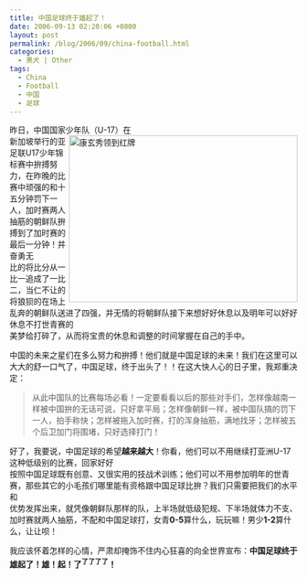 ```yaml
---
title: 中国足球终于雄起了！
date: 2006-09-13 02:20:06 +0800
layout: post
permalink: /blog/2006/09/china-football.html
categories:
  - 黑犬 | Other
tags:
  - China
  - Football
  - 中国
  - 足球
---
```

昨日，中国国家少年队（U-17）<img src="http://junnie.3322.org/images/zhu8.net/china-football.jpg" style="width: 400px; height: 292px; float: right;" title="康玄秀领到红牌" alt="康玄秀领到红牌" />在  
新加坡举行的亚足联U17少年锦标赛中拚搏努力，在昨晚的比赛中顽强的和十五分钟罚下一人，加时赛两人抽筋的朝鲜队拚搏到了加时赛的最后一分钟！并奋勇无  
比的将比分从一比一追成了一比二，当仁不让的将狼狈的在场上乱奔的朝鲜队送进了四强，并无情的将朝鲜队接下来想好好休息以及明年可以好好休息不打世青赛的  
美梦给打碎了，从而将宝贵的休息和调整的时间掌握在自己的手中。

中国的未来之星们在多么努力和拚搏！他们就是中国足球的未来！我们在这里可以大大的舒一口气了，中国足球，终于出头了！！在这大快人心的日子里，我郑重决定：

> 从此中国队的比赛每场必看！一定要看看以后的那些对手们，怎样像越南一样被中国拚的无话可说，只好拿平局；怎样像朝鲜一样，被中国队搞的罚下一人，拍手称快；怎样被拖入加时赛，打的浑身抽筋，满地找牙；怎样被五个后卫加门将围堵，只好选择打门！

好了，我要说，中国足球的希望**越来越大**！你看，他们可以不用继续打亚洲U-17这种低级别的比赛，回家好好  
按照中国足球既有创意、又很实用的技战术训练；他们可以不用参加明年的世青赛，那些其它的小毛孩们哪里能有资格跟中国足球比拚？我们只需要把我们的水平和  
优势发挥出来，就凭像朝鲜队那样的队，上半场就低级犯规、下半场就体力不支、加时赛就两人抽筋，不配和中国足球打，女青**0-5**算什么，玩玩嘛！男少**1-2**算什么，让让呗！

我应该怀着怎样的心情，严肃却掩饰不住内心狂喜的向全世界宣布：**中国足球终于雄起了！雄！起！了<sup>了了了了</sup>！**